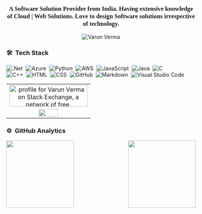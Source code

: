 <div>
<h3 align="center" style="font-family:comic sans">A Software Solution Provider from India. Having extensive knowledge of Cloud | Web Solutions. Love to design Software solutions irrespective of technology.</h3>
<p align="center"> <img src="https://komarev.com/ghpvc/?username=vermavarun&label=Profile%20views&color=0e75b6&style=flat" alt="Varun Verma" /> </p>
  
### 🛠 &nbsp;Tech Stack

![.Net](https://img.shields.io/badge/-.Net-05122A?style=flat&logo=.net)&nbsp;
  ![Azure](https://img.shields.io/badge/-Azure-05122A?style=flat&logo=Microsoft%20Azure)&nbsp;
  ![Python](https://img.shields.io/badge/-Python-05122A?style=flat&logo=python)&nbsp;
![AWS](https://img.shields.io/badge/-AWS-05122A?style=flat&logo=Amazon%20Aws)&nbsp; 
![JavaScript](https://img.shields.io/badge/-JavaScript-05122A?style=flat&logo=javascript)&nbsp;
![Java](https://img.shields.io/badge/-Java-05122A?style=flat&logo=Java&logoColor=FFA518)&nbsp;
![C](https://img.shields.io/badge/-C-05122A?style=flat&logo=C&logoColor=A8B9CC)\
![C++](https://img.shields.io/badge/-C++-05122A?style=flat&logo=C%2B%2B&logoColor=00599C)&nbsp;
![HTML](https://img.shields.io/badge/-HTML-05122A?style=flat&logo=HTML5)&nbsp;
![CSS](https://img.shields.io/badge/-CSS-05122A?style=flat&logo=CSS3&logoColor=1572B6)&nbsp;
![GitHub](https://img.shields.io/badge/-GitHub-05122A?style=flat&logo=github)&nbsp;
![Markdown](https://img.shields.io/badge/-Markdown-05122A?style=flat&logo=markdown)&nbsp;
![Visual Studio Code](https://img.shields.io/badge/-Visual%20Studio%20Code-05122A?style=flat&logo=visual-studio-code&logoColor=007ACC)
  
  <table align="center" border="0">
  <tr><td border="0" align="center"><a align="center" href="https://stackexchange.com/users/2966471/varun-verma"><img src="https://stackexchange.com/users/flair/2966471.png" width="208" height="58" alt="profile for Varun Verma on Stack Exchange, a network of free, community-driven Q&amp;A sites" title="profile for Varun Verma on Stack Exchange, a network of free, community-driven Q&amp;A sites" /></a></td></tr>
  
  <tr><td border="0" align="center"><img src="https://user-images.githubusercontent.com/8264476/227970242-2e5e4e92-a18d-485b-b823-e6a3166675ff.gif" width="50%" /></td></tr>

 </table>
  
  
### ⚙️ &nbsp;GitHub Analytics
  
<p align="center">
<a href="https://github.com/vermavarun">
  <img height="180em" align="left" src="https://github-readme-stats-eight-theta.vercel.app/api?username=vermavarun&show_icons=true&theme=algolia&include_all_commits=true&count_private=true"/>
  <img height="180em" align="right" src="https://github-readme-stats-eight-theta.vercel.app/api/top-langs/?username=vermavarun&layout=compact&langs_count=20&theme=algolia"/>
</a>
</p>


  
